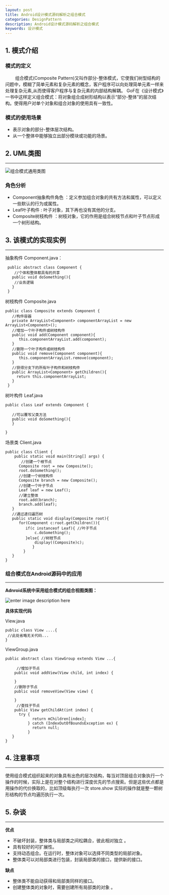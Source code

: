```yaml
---
layout: post
title: Android设计模式源码解析之组合模式
categories: DesignPattern
description: Android设计模式源码解析之组合模式
keywords: 设计模式
---
```



## 1\. 模式介绍

### 模式的定义

        组合模式(Composite Pattern)又叫作部分-整体模式，它使我们树型结构的问题中，模糊了简单元素和复杂元素的概念，客户程序可以向处理简单元素一样来处理复杂元素,从而使得客户程序与复杂元素的内部结构解耦。 GoF在《设计模式》一书中这样定义组合模式：将对象组合成树形结构以表示“部分-整体”的层次结构。使得用户对单个对象和组合对象的使用具有一致性。

### 模式的使用场景

*   表示对象的部分-整体层次结构。
*   从一个整体中能够独立出部分模块或功能的场景。

## 2\. UML类图

* * *

![组合模式通用类图][1]

### 角色分析

*   Component抽象构件角色 ：定义参加组合对象的共有方法和属性，可以定义一些默认的行为或属性。
*   Leaf叶子构件 : 叶子对象，其下再也没有其他的分支。
*   Composite树枝构件 ：树枝对象，它的作用是组合树枝节点和叶子节点形成一个树形结构。

## 3\. 该模式的实现实例

* * *

抽象构件 Component.java：

     public abstract class Component {
        //个体和整体都具有的共享
       public void doSomething(){
        //业务逻辑
       }
     }
    

树枝构件 Composite.java

    public class Composite extends Component {
       //构件容器
       private ArrayList<Component> componentArrayList = new ArrayList<Component>();
       //增加一个叶子构件或树枝构件
       public void add(Component component){
          this.componentArrayList.add(component);
       }
       //删除一个叶子构件或树枝构件
       public void remove(Component component){
          this.componentArrayList.remove(component);
       }
       //获得分支下的所有叶子构件和树枝构件
       public ArrayList<Component> getChildren(){
         return this.componentArrayList;
       }
     }
    

树叶构件 Leaf.java

    public class Leaf extends Component {
    
       //可以覆写父类方法
       public void doSomething(){    
       }
    
    }
    

场景类 Client.java

    public class Client {
        public static void main(String[] args) {
           //创建一个根节点
          Composite root = new Composite();
          root.doSomething();
          //创建一个树枝构件
          Composite branch = new Composite();
          //创建一个叶子节点
          Leaf leaf = new Leaf();
          //建立整体
          root.add(branch);
          branch.add(leaf);
       }
       //通过递归遍历树
       public static void display(Composite root){
          for(Component c:root.getChildren()){
             if(c instanceof Leaf){ //叶子节点
                 c.doSomething();
             }else{ //树枝节点
                 display((Composite)c);
                }
            }
       }
    }
    

### 组合模式在Android源码中的应用

* * *

**Adnroid系统中采用组合模式的组合视图类图：**

![enter image description here][2]

**具体实现代码**

View.java

    public class View ....{
     //此处省略无关代码...
    }
    

ViewGroup.java

    public abstract class ViewGroup extends View ...{
    
         //增加子节点
        public void addView(View child, int index) { 
    
        }
        //删除子节点
        public void removeView(View view) {
    
        }
         //查找子节点
        public View getChildAt(int index) {
          try {
                return mChildren[index];
              } catch (IndexOutOfBoundsException ex) {
                return null;
              } 
       }
    }
    

## 4\. 注意事项

* * *

使用组合模式组织起来的对象具有出色的层次结构，每当对顶层组合对象执行一个操作的时候，实际上是在对整个结构进行深度优先的节点搜索。但是这些优点都是用操作的代价换取的，比如顶级每执行一次 store.show 实际的操作就是整一颗树形结构的节点均遍历执行一次。

## 5\. 杂谈

* * *

**优点**

*   不破坏封装，整体类与局部类之间松耦合，彼此相对独立 。
*   具有较好的可扩展性。
*   支持动态组合。在运行时，整体对象可以选择不同类型的局部对象。
*   整体类可以对局部类进行包装，封装局部类的接口，提供新的接口。

**缺点**

*   整体类不能自动获得和局部类同样的接口。
*   创建整体类的对象时，需要创建所有局部类的对象 。

 [1]: http://belial.me/wp-content/uploads/2015/03/QQ截图20150318225518.png
 [2]: http://belial.me/wp-content/uploads/2015/03/QQ截图20150315115212.png